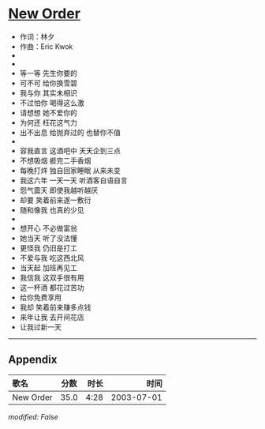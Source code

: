 # [New Order](https://music.163.com/song?id=66819)

* 作词：林夕
* 作曲：Eric Kwok
*
*
* 等一等 先生你要的
* 可不可 给你换雪碧
* 我与你 其实未相识
* 不过怕你 喝得这么激
* 请想想 她不爱你的
* 为何还  枉花这气力
* 出不出息 给抛弃过的 也替你不值
* 
* 容我直言 这酒吧中 天天企到三点
* 不想吸烟 捱完二手香烟
* 每晚打烊 独自回家睡眠 从来未变
* 我这六年 一天一天 听酒客自语自言
* 怨气震天 即使我越听越厌
* 却要 笑着前来遂一敷衍
* 随和像我 也真的少见
* 
* 想开心 不必做富翁
* 她当天 听了没法懂
* 更怪我 仍旧是打工
* 不爱与我 吃这西北风
* 当天起 加班再见工
* 我信我 这双手很有用
* 这一杯酒 都花过苦功
* 给你免费享用
* 我却 笑着前来赚多点钱
* 来年让我 去开间花店
* 让我过新一天


---

## Appendix

|歌名|分数|时长|时间|
|:---|:---:|---:|---:|
|New Order|35.0|4:28|2003-07-01

*modified: False*